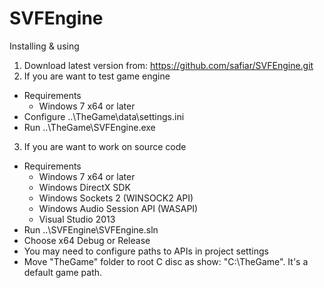 # SVFEngine

Installing & using

1. Download latest version from: https://github.com/safiar/SVFEngine.git
2. If you are want to test game engine
 - Requirements 
   - Windows 7 x64 or later
 - Configure ..\TheGame\data\settings.ini
 - Run ..\TheGame\SVFEngine.exe
3. If you are want to work on source code
 - Requirements 
   - Windows 7 x64 or later
   - Windows DirectX SDK
   - Windows Sockets 2 (WINSOCK2 API)
   - Windows Audio Session API (WASAPI)
   - Visual Studio 2013
 - Run ..\SVFEngine\SVFEngine.sln
 - Choose x64 Debug or Release 
 - You may need to configure paths to APIs in project settings
 - Move "TheGame" folder to root C disc as show: "C:\TheGame". It's a default game path.
 
